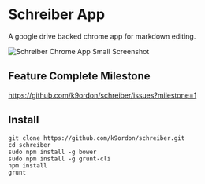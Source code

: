 # Schreiber App

A google drive backed chrome app for markdown editing.

![Schreiber Chrome App Small Screenshot](https://raw.github.com/k9ordon/schreiber/master/screenshot2.png)

## Feature Complete Milestone

<https://github.com/k9ordon/schreiber/issues?milestone=1>

## Install

    git clone https://github.com/k9ordon/schreiber.git
    cd schreiber
    sudo npm install -g bower
    sudo npm install -g grunt-cli
    npm install
    grunt
